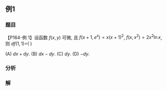 ## 例1
### 题目
【P164-例 1】设函数 $f(x, y)$ 可微, 且 $f(x + 1, e^x) = x(x + 1)^2$, $f(x, x^2) = 2x^2 \ln x$, 则 $df(1,1) =$( )

(A) $dx + dy$. (B) $dx - dy$. (C) $dy$. (D) $-dy$.
### 分析

### 解